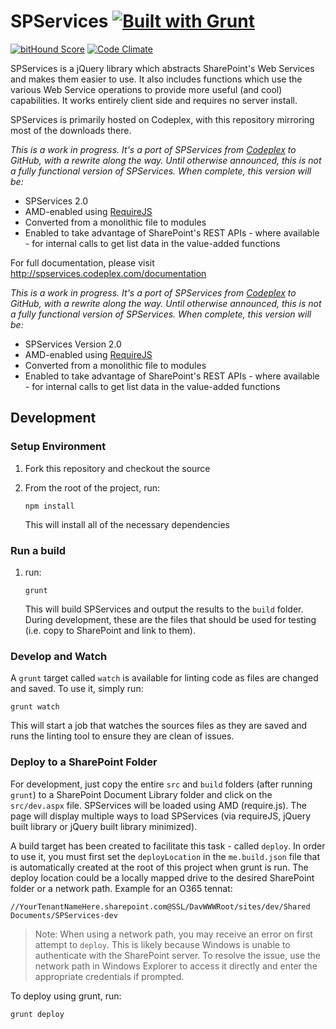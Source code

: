 SPServices [![Built with Grunt](https://cdn.gruntjs.com/builtwith.png)](http://gruntjs.com/) 
==========
[![bitHound Score](https://www.bithound.io/github/sympmarc/SPServices/badges/score.svg)](https://www.bithound.io/github/sympmarc/SPServices) [![Code Climate](https://codeclimate.com/github/sympmarc/SPServices/badges/gpa.svg)](https://codeclimate.com/github/sympmarc/SPServices)

SPServices is a jQuery library which abstracts SharePoint's Web Services and makes them easier to use. It also includes functions which use the various Web Service operations to provide more useful (and cool) capabilities. It works entirely client side and requires no server install.

SPServices is primarily hosted on Codeplex, with this repository mirroring most of the downloads there.

_*This is a work in progress. It's a port of SPServices from [Codeplex](https://spservices.codeplex.com/) to GitHub, with a rewrite along the way.
Until otherwise announced, this is not a fully functional version of SPServices. When complete, this version will be:*_
* SPServices 2.0 
* AMD-enabled using [RequireJS](http://requirejs.org/)
* Converted from a monolithic file to modules
* Enabled to take advantage of SharePoint's REST APIs - where available - for internal calls to get list data in the value-added functions


For full documentation, please visit http://spservices.codeplex.com/documentation

_*This is a work in progress. It's a port of SPServices from [Codeplex](https://spservices.codeplex.com/) to GitHub, with a rewrite along the way.
Until otherwise announced, this is not a fully functional version of SPServices. When complete, this version will be:*_
* SPServices Version 2.0 
* AMD-enabled using [RequireJS](http://requirejs.org/)
* Converted from a monolithic file to modules
* Enabled to take advantage of SharePoint's REST APIs - where available - for internal calls to get list data in the value-added functions



Development
-----------

### Setup Environment

1.  Fork this repository and checkout the source
2.  From the root of the project, run:

        npm install

    This will install all of the necessary dependencies


### Run a build

1.  run:

        grunt

    This will build SPServices and output the results to the `build` folder. During development, these are the files that should be used for testing (i.e. copy to SharePoint and link to them).

### Develop and Watch

A `grunt` target called `watch` is available for linting code as files are changed and saved. To use it, simply run:

    grunt watch

This will start a job that watches the sources files as they are saved and runs the linting tool to ensure they are clean of issues.


### Deploy to a SharePoint Folder

For development, just copy the entire `src` and `build` folders (after running `grunt`) to a SharePoint Document Library folder and click on the `src/dev.aspx` file. SPServices will be loaded using AMD (require.js). The page will display multiple ways to load SPServices (via requireJS, jQuery built library or jQuery built library minimized).

A build target has been created to facilitate this task - called `deploy`. In order to use it, you must first set the `deployLocation` in the `me.build.json` file that is automatically created at the root of this project when grunt is run.  The deploy location could be a locally mapped drive to the desired SharePoint folder or a network path. Example for an O365 tennat:

    //YourTenantNameHere.sharepoint.com@SSL/DavWWWRoot/sites/dev/Shared Documents/SPServices-dev


>   Note: When using a network path, you may receive an error on first attempt to `deploy`. This is likely because Windows is unable to authenticate with the SharePoint server. To resolve the issue, use the network path in Windows Explorer to access it directly and enter the appropriate credentials if prompted.

To deploy using grunt, run:

    grunt deploy



